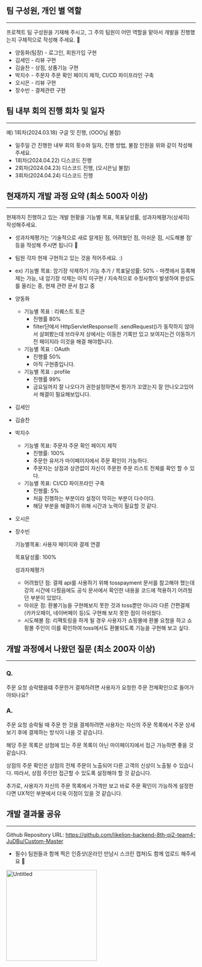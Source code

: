 ## 팀 구성원, 개인 별 역할

---

프로젝트 팀 구성원을 기재해 주시고, 그 주의 팀원이 어떤 역할을 맡아서 개발을 진행했는지 구체적으로 작성해 주세요. 🙂 

- 양동화(팀장) - 로그인, 회원가입 구현
- 김세인 - 리뷰 구현
- 김슬찬 - 상점, 상품기능 구현
- 박지수 - 주문자 주문 확인 페이지 제작, CI/CD 파이프라인 구축
- 오시은 - 리뷰 구현
- 장수빈 - 결제관련 구현

## 팀 내부 회의 진행 회차 및 일자

---

예) 1회차(2024.03.18) 구글 밋 진행, (OOO님 불참)

- 일주일 간 진행한 내부 회의 횟수와 일자, 진행 방법, 불참 인원을 위와 같이 작성해 주세요.
- 1회차(2024.04.22) 디스코드 진행
- 2회차(2024.04.23) 디스코드 진행, (오시은님 불참)
- 3회차(2024.04.24) 디스코드 진행

## 현재까지 개발 과정 요약 (최소 500자 이상)

---

현재까지 진행하고 있는 개발 현황을 기능별 목표, 목표달성률, 성과자체평가(상세히) 작성해주세요.

- 성과자체평가는 ‘기술적으로 새로 알게된 점, 어려웠던 점, 아쉬운 점, 시도해볼 점' 등을 작성해 주시면 됩니다 🙂
- 팀원 각자 현재 구현하고 있는 것을 적어주세요. :)
- ex) 기능별 목표: 암기장 삭제하기 기능 추가 / 목표달성률: 50% - 마켓에서 등록해제는 가능, 내 암기장 삭제는 아직 미구현 / 지속적으로 수정사항이 발생하여 완성도를 올리는 중, 현재 관련 문서 참고 중
- 양동화
    - 기능별 목표 : 리퀘스트 토큰
        - 진행률 80%
        - filter단에서 HttpServletResponse의 .sendRequest()가 동작하지 않아서 살펴봤는데 브라우저 상에서는 이동한 기록만 있고 보여지는건 이동하기 전 페이지라 이것을 해결 해야합니다.
    - 기능별 목표 :  OAuth
        - 진행률 50%
        - 아직 구현중입니다.
    - 기능별 목표 :  profile
        - 진행률 99%
        - 금요일까지 잘 나오다가 권한설정하면서 뭔가가 꼬였는지 잘 안나오고있어서 해결이 필요해보입니다.
- 김세인
- 김슬찬
- 박지수
    - 기능별 목표: 주문자 주문 확인 페이지 제작
        - 진행률: 100%
        - 주문한 유저가 마이페이지에서 주문 확인이 가능하다.
        - 주문자는 상점과 상관없이 자신이 주문한 주문 리스트 전체를 확인 할 수 있다.
    - 기능별 목표: CI/CD 파이프라인 구축
        - 진행률: 5%
        - 처음 진행하는 부분이라 설정이 막히는 부분이 다수이다.
        - 해당 부분을 해결하기 위해 시간과 노력이 필요할 것 같다.
- 오시은
- 장수빈
    
    기능별목표: 사용자 페이지와 결제 연결
    
    목표달성률: 100%
    
    성과자체평가
    
    - 어려웠던 점: 결제 api를 사용하기 위해 tosspayment 문서를 참고해야 했는데 강의 시간에 다뤘음에도 공식 문서에서 확인한 내용을 코드에 적용하기 어려웠던 부분이 있었다.
    - 아쉬운 점: 환불기능을 구현해보지 못한 것과 toss뿐만 아니라 다른 간편결제(카카오페이, 네이버페이 등)도 구현해 보지 못한 점이 아쉬웠다.
    - 시도해볼 점: 리팩토링을 하게 될 경우 사용자가 쇼핑몰에 환불 요청을 하고 쇼핑몰 주인이 이를 확인하여 toss에서도 환불되도록 기능을 구현해 보고 싶다.

## 개발 과정에서 나왔던 질문 (최소 200자 이상)

---

### Q.

주문 요청 승락됐을떄 주문한거 결제하려면 사용자가 요청한 주문 전체확인으로 들어가야되나요?

### A.

주문 요청 승락될 때 주문 한 것을 결제하려면 사용자는 자신의 주문 목록에서 주문 상세보기 후에 결제하는 방식이 나을 것 같습니다. 

해당 주문 목록은 상점에 있는 주문 목록이 아닌 마이페이지에서 접근 가능하면 좋을 것 같습니다.

상점의 주문 확인은 상점의 전체 주문이 노출되어 다른 고객의 신상이 노출될 수 있습니다. 따라서, 상점 주인만 접근할 수 있도록 설정해야 할 것 같습니다.

추가로, 사용자가 자신의 주문 목록에서 가격만 보고 바로 주문 확인이 가능하게 설정한다면 UX적인 부분에서 더욱 이점이 있을 것 같습니다.

## 개발 결과물 공유

---

Github Repository URL: https://github.com/likelion-backend-8th-pj2-team4-JuDBu/Custom-Master

- 필수) 팀원들과 함께 찍은 인증샷(온라인 만남시 스크린 캡쳐)도 함께 업로드 해주세요 🙂
<img width="241" alt="Untitled" src="https://github.com/likelion-backend-8th-pj2-team4-JuDBu/Custom-Master/assets/70869505/38a288d2-773b-4f7b-a52a-d177cb14faa2">
